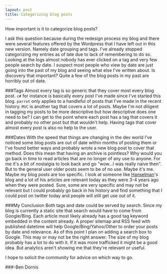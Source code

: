 ```yaml
---
layout: post
title: Categorizing blog posts
---
```


How important is it to categorize blog posts? 

I ask this question because during the redesign process my blog and there were several features offered by the Wordpress that I have left out in this new version. Namely date grouping and tags. I've already stopped categorizing my entries as of late due to lack of remembering to do so. Looking at the logs almost nobody has ever clicked on a tag and very few people search by date. I suspect most people who view by date are just going into the past of my blog and seeing what else I've written about. Is discovery that important? Quite a few of the blog posts in my past are horribly out of date.

###Tags
Almost every tag is so generic that they cover most every blog post. `c#` for instance is basically every post I've made since I've started this blog. `parrot` only applies to a handleful of posts that I've made in the recent history. `MVC` is another tag that covers a lot of posts. Maybe I'm not diligent in tagging my posts to be more descriptive but how descriptive does one need to be? I can get to the point where each post has a tag that covers it and probably no other post but that wouldn't help. Having tags that cover almost every post is also no help to the user.

###Dates
With the speed that things are changing in the dev world I've noticed some blog posts are out of date within months of posting them or I've found better ways and probably wrote a new blog post to cover that method. Does this mean that having an archive is pointless? Why would you go back in time to read articles that are no longer of any use to anyone. For me it's a bit of nostalgia to look back and go "wow...I was really naive then". But to the general user older posts seem to be of no use. Maybe it's me. Maybe my blog posts are too specific. I look at someone like [Hanselman](http://hanselman.com)'s blog and a lot of his articles are relevant today as they were 3-4 years ago when they were posted. Sure, some are very specific and may not be relevant but I could probably go back in his history and find something that I could post on twitter today and people will still get use out of it. 

###My Conclusion
Both tags and date could be served by search. Since my blog is currently a static site that search would have to come from Google/Bing. Each article most likely already has a good tag keyword embedded in the content already. A proper sitemap and RSS feed with published datetime will help Google/Bing/Yahoo/Other to order your posts by date and relevance. As of this point I plan on adding a search box to Google. This may or may not be the right answer. The size of my blog probably has a lot to do with it. If it was more trafficked it might be a good idea. But analytics aren't showing me that they're relevant or useful.

I hope to solicit the community for advice on which way to go.

###-Ben Dornis